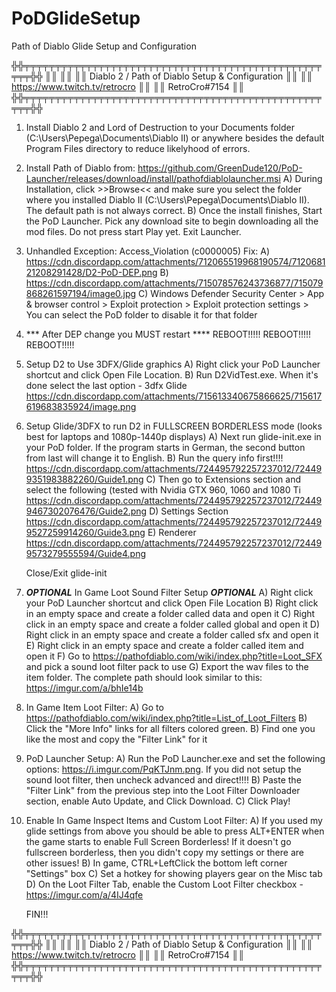 # PoDGlideSetup
Path of Diablo Glide Setup and Configuration

╬╬╤╤╤╤╤╤╤╤╤╤╤╤╤╤╤╤╤╤╤╤╤╤╤╤╤╤╤╤╤╤╤╤╤╤╤╤╤╤╤╤╤╤╤╤╤╤╤╤╤╤╤╬╬
║║                                                   ║║
║║  Diablo 2 / Path of Diablo Setup & Configuration  ║║
║║          https://www.twitch.tv/retrocro           ║║
║║                   RetroCro#7154                   ║║
╬╬╤╤╤╤╤╤╤╤╤╤╤╤╤╤╤╤╤╤╤╤╤╤╤╤╤╤╤╤╤╤╤╤╤╤╤╤╤╤╤╤╤╤╤╤╤╤╤╤╤╤╤╬╬

1) Install Diablo 2 and Lord of Destruction to your Documents folder (C:\Users\Pepega\Documents\Diablo II) or anywhere besides the default Program Files directory to reduce likelyhood of errors.

2) Install Path of Diablo from: https://github.com/GreenDude120/PoD-Launcher/releases/download/install/pathofdiablolauncher.msi
   A) During Installation, click >>Browse<< and make sure you select the folder where you installed Diablo II (C:\Users\Pepega\Documents\Diablo II). The default path is not always correct.
   B) Once the install finishes, Start the PoD Launcher. Pick any download site to begin downloading all the mod files. Do not press start Play yet. Exit Launcher.

3) Unhandled Exception: Access_Violation (c0000005) Fix:
   A) https://cdn.discordapp.com/attachments/712065519968190574/712068121208291428/D2-PoD-DEP.png
   B) https://cdn.discordapp.com/attachments/715078576243736877/715079868261597194/image0.jpg
   C) Windows Defender Security Center > App & browser control > Exploit protection > Exploit protection settings > You can select the PoD folder to disable it for that folder

4) *** After DEP change you MUST restart ****
REBOOT!!!!!
REBOOT!!!!!
REBOOT!!!!!

5) Setup D2 to Use 3DFX/Glide graphics
   A) Right click your PoD Launcher shortcut and click Open File Location. 
   B) Run D2VidTest.exe. When it's done select the last option - 3dfx Glide
   https://cdn.discordapp.com/attachments/715613340675866625/715617619683835924/image.png

6) Setup Glide/3DFX to run D2 in FULLSCREEN BORDERLESS mode (looks best for laptops and 1080p-1440p displays)
   A) Next run glide-init.exe in your PoD folder. If the program starts in German, the second button from last will change it to English.
   B) Run the query info first!!!!
   https://cdn.discordapp.com/attachments/724495792257237012/724499351983882260/Guide1.png
   C) Then go to Extensions section and select the following (tested with Nvidia GTX 960, 1060 and 1080 Ti
   https://cdn.discordapp.com/attachments/724495792257237012/724499467302076476/Guide2.png
   D) Settings Section
   https://cdn.discordapp.com/attachments/724495792257237012/724499527259914260/Guide3.png
   E) Renderer
   https://cdn.discordapp.com/attachments/724495792257237012/724499573279555594/Guide4.png

   Close/Exit glide-init

7) ***OPTIONAL***   In Game Loot Sound Filter Setup   ***OPTIONAL***
   A) Right click your PoD Launcher shortcut and click Open File Location
   B) Right click in an empty space and create a folder called data and open it
   C) Right click in an empty space and create a folder called global and open it
   D) Right click in an empty space and create a folder called sfx and open it
   E) Right click in an empty space and create a folder called item and open it
   F) Go to https://pathofdiablo.com/wiki/index.php?title=Loot_SFX and pick a sound loot filter pack to use
   G) Export the wav files to the item folder. The complete path should look similar to this: https://imgur.com/a/bhIe14b

8) In Game Item Loot Filter:
   A) Go to https://pathofdiablo.com/wiki/index.php?title=List_of_Loot_Filters
   B) Click the "More Info" links for all filters colored green.
   B) Find one you like the most and copy the "Filter Link" for it

9) PoD Launcher Setup:
   A) Run the PoD Launcher.exe and set the following options: https://i.imgur.com/PqKTJnm.png. If you did not setup the sound loot filter, then uncheck advanced and direct!!!!
   B) Paste the "Filter Link" from the previous step into the Loot Filter Downloader section, enable Auto Update, and Click Download.
   C) Click Play!
   
9) Enable In Game Inspect Items and Custom Loot Filter:
   A) If you used my glide settings from above you should be able to press ALT+ENTER  when the game starts to enable Full Screen Borderless! 
      If it doesn't go fullscreen borderless, then you didn't copy my settings or there are other issues!
   B) In game, CTRL+LeftClick the bottom left corner "Settings" box
   C) Set a hotkey for showing players gear on the Misc tab 
   D) On the Loot Filter Tab, enable the Custom Loot Filter checkbox - https://imgur.com/a/4IJ4qfe

   FIN!!!
   
╬╬╤╤╤╤╤╤╤╤╤╤╤╤╤╤╤╤╤╤╤╤╤╤╤╤╤╤╤╤╤╤╤╤╤╤╤╤╤╤╤╤╤╤╤╤╤╤╤╤╤╤╤╬╬
║║                                                   ║║
║║  Diablo 2 / Path of Diablo Setup & Configuration  ║║
║║          https://www.twitch.tv/retrocro           ║║
║║                   RetroCro#7154                   ║║
╬╬╤╤╤╤╤╤╤╤╤╤╤╤╤╤╤╤╤╤╤╤╤╤╤╤╤╤╤╤╤╤╤╤╤╤╤╤╤╤╤╤╤╤╤╤╤╤╤╤╤╤╤╬╬
